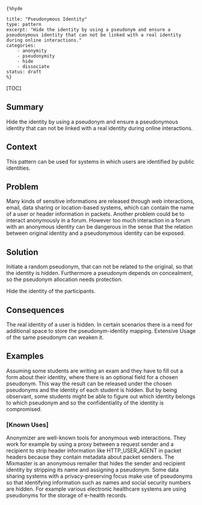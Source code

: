     {%hyde

    title: "Pseudonymous Identity"
    type: pattern
    excerpt: "Hide the identity by using a pseudonym and ensure a
    pseudonymous identity that can not be linked with a real identity
    during online interactions."
    categories: 
        - anonymity
        - pseudonymity
        - hide
        - dissociate
    status: draft
    %}

[TOC]

<!--### [Also Known As]-->
<!-- All other names the pattern is known by.-->



## Summary
<!-- One short paragraph summarising the pattern.-->

Hide the identity by using a pseudonym and ensure a pseudonymous
identity that can not be linked with a real identity during online
interactions.

## Context
<!-- The situations in which the pattern may apply.-->

This pattern can be used for systems in which users are identified by
public identities.

## Problem
<!-- The problem a pattern addresses, including a list of forces describing why a problem might be difficult to solve.-->

Many kinds of sensitive informations are released through web
interactions, email, data sharing or location-based systems, which can
contain the name of a user or header information in packets. Another
problem could be to interact anonymously in a forum. However too much
interaction in a forum with an anonymous identity can be dangerous in
the sense that the relation between original identity and a
pseudonymous identity can be exposed.

## Solution
<!-- A concise description of how the pattern addresses the problem.-->

Initiate a random pseudonym, that can not be related to the original,
so that the identity is hidden. Furthermore a pseudonym depends on
concealment, so the pseudonym allocation needs protection.

<!--goals-->
Hide the identity of the participants.

<!--### [Structure]-->
<!--A detailed specification of the structural aspects of the pattern. A class diagram if applicable.-->



<!--### [Implementation]-->
<!--Guidelines for implementing the pattern; code fragments; suggested PETS; policy fragments.-->



## Consequences
<!--The advantages (benefits) and disadvantages (liabilities) of applying the pattern.-->



<!--constraints and consequences-->
The real identity of a user is hidden. In certain scenarios there is a
need for additional space to store the pseudonym-identity mapping.
Extensive Usage of the same pseudonym can weaken it.

<!--### [Constraints]-->
<!-- limitations as a consequence of applying the pattern.-->



## Examples
<!--Motivational example to see how the pattern is applied.-->

Assuming some students are writing an exam and they have to fill out a
form about their identity, where there is an optional field for a
chosen pseudonym. This way the result can be released under the chosen
pseudonyms and the identity of each student is hidden. But by being
observant, some students might be able to figure out which identity
belongs to which pseudonym and so the confidentiality of the identity
is compromised.

### [Known Uses]
<!-- Pointers to various applications of the pattern.-->

Anonymizer are well-known tools for anonymous web interactions. They
work for example by using a proxy between a request sender and a
recipient to strip header information like HTTP_USER_AGENT in packet
headers because they contain metadata about packet senders. The
Mixmaster is an anonymous remailer that hides the sender and recipient
identity by stripping its name and assigning a pseudonym. Some data
sharing systems with a privacy-preserving focus make use of pseudonyms
so that identifying information such as names and social security
numbers are hidden. For example various electronic healthcare systems
are using pseudonyms for the storage of e-health records.

<!--## See Also-->
<!-- Any pointers to relevant information, not contained in the subfields below.-->



<!--### [Related Patterns]-->
<!-- Supporting and conflicting patterns-->



<!--### [Sources]-->
<!-- References to the original source of the pattern.-->



<!--## General Comments-->
<!-- Separate discussion on the pattern.-->



<!--## Tags-->
<!-- User definable descriptors for additional correlation.-->


